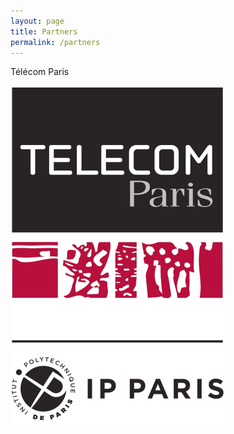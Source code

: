 ```yaml
---
layout: page
title: Partners
permalink: /partners
---
```


Télécom Paris

![sample image](https://raw.githubusercontent.com/ASTRAL-SAR/ASTRAL/gh-pages/assets/img/telecom.png "Sample Image")
